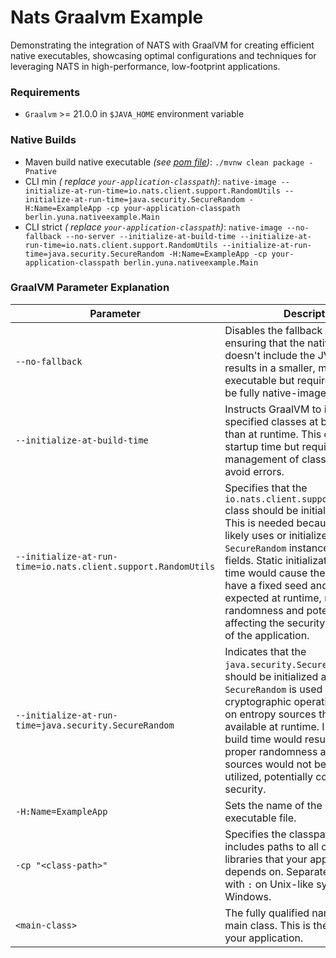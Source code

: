 # Nats Graalvm Example

Demonstrating the integration of NATS with GraalVM for creating efficient native executables, showcasing optimal
configurations and techniques for leveraging NATS in high-performance, low-footprint applications.

### Requirements

* `Graalvm` >= 21.0.0 in `$JAVA_HOME` environment variable

### Native Builds

* Maven build native executable _(see [pom file](pom.xml))_: `./mvnw clean package -Pnative`
* CLI min _(
  replace `your-application-classpath`)_: `native-image --initialize-at-run-time=io.nats.client.support.RandomUtils --initialize-at-run-time=java.security.SecureRandom -H:Name=ExampleApp -cp your-application-classpath berlin.yuna.nativeexample.Main`
* CLI strict _(
  replace `your-application-classpath`)_: `native-image --no-fallback --no-server --initialize-at-build-time --initialize-at-run-time=io.nats.client.support.RandomUtils --initialize-at-run-time=java.security.SecureRandom -H:Name=ExampleApp -cp your-application-classpath berlin.yuna.nativeexample.Main`

### GraalVM Parameter Explanation

| Parameter                                                     | Description                                                                                                                                                                                                                                                                                                                                                                                                                                     |
|---------------------------------------------------------------|-------------------------------------------------------------------------------------------------------------------------------------------------------------------------------------------------------------------------------------------------------------------------------------------------------------------------------------------------------------------------------------------------------------------------------------------------|
| `--no-fallback`                                               | Disables the fallback feature, ensuring that the native image doesn't include the JVM. This results in a smaller, more efficient executable but requires all code to be fully native-image compatible.                                                                                                                                                                                                                                          |
| `--initialize-at-build-time`                                  | Instructs GraalVM to initialize specified classes at build time rather than at runtime. This can improve startup time but requires careful management of class initialization to avoid errors.                                                                                                                                                                                                                                                  |
| `--initialize-at-run-time=io.nats.client.support.RandomUtils` | Specifies that the `io.nats.client.support.RandomUtils` class should be initialized at runtime. This is needed because this class likely uses or initializes `Random` or `SecureRandom` instances in static fields. Static initialization at build time would cause these instances to have a fixed seed and not behave as expected at runtime, reducing randomness and potentially affecting the security or functionality of the application. |
| `--initialize-at-run-time=java.security.SecureRandom`         | Indicates that the `java.security.SecureRandom` class should be initialized at runtime. `SecureRandom` is used for cryptographic operations and relies on entropy sources that are only available at runtime. Initializing it at build time would result in a lack of proper randomness as the entropy sources would not be properly utilized, potentially compromising security.                                                               |
| `-H:Name=ExampleApp`                                          | Sets the name of the generated executable file.                                                                                                                                                                                                                                                                                                                                                                                                 |
| `-cp "<class-path>"`                                          | Specifies the classpath, which includes paths to all classes and libraries that your application depends on. Separate multiple paths with `:` on Unix-like systems or `;` on Windows.                                                                                                                                                                                                                                                           |
| `<main-class>`                                                | The fully qualified name of your main class. This is the entry point of your application.                                                                                                                                                                                                                                                                                                                                                       |


